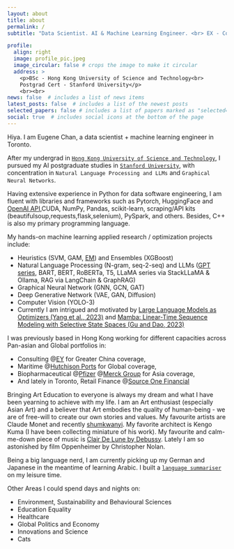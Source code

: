 ```yaml
---
layout: about
title: about
permalink: /
subtitle: "Data Scientist. AI & Machine Learning Engineer. <br> EX - Corporate Internal Consultant."

profile:
  align: right
  image: profile_pic.jpeg
  image_circular: false # crops the image to make it circular
  address: >
    <p>BSc - Hong Kong University of Science and Technology<br>
    Postgrad Cert - Stanford University</p>
    <br><br>
news: false  # includes a list of news items
latest_posts: false  # includes a list of the newest posts
selected_papers: false # includes a list of papers marked as "selected={true}"
social: true  # includes social icons at the bottom of the page
---
```



Hiya. I am Eugene Chan, a data scientist + machine learning engineer in Toronto. 


After my undergrad in [`Hong Kong University of Science and Technology`](https://ais.hkust.edu.hk/), I pursued my AI postgraduate studies in [`Stanford University`](https://engineering.stanford.edu/), with concentration in `Natural Language Processing and LLMs` and `Graphical Neural Networks`.


Having extensive experience in Python for data software engineering, I am fluent with libraries and frameworks such as Pytorch, HuggingFace and [OpenAI API](https://github.com/skchanah/TextSummarizer),CUDA, NumPy, Pandas, scikit-learn, scraping/API kits (beautifulsoup,requests,flask,selenium), PySpark, and others. Besides, C++ is also my primary programming language.


My hands-on machine learning applied research / optimization projects include:

- Heuristics (SVM, GAM, [EM](https://github.com/skchanah/SemiSupervisedEM/tree/main)) and Ensembles (XGBoost)  
- Natural Language Processing (N-gram, seq-2-seq) and LLMs ([GPT series](https://github.com/skchanah/MiniGPT), BART, BERT, RoBERTa, T5, LLaMA series via StackLLaMA & Ollama, RAG via LangChain & GraphRAG)
- Graphical Neural Network (GNN, GCN, GAT)
- Deep Generative Network (VAE, GAN, Diffusion)
- Computer Vision (YOLO-3)
- Currently I am intrigued and motivated by [Large Language Models as Optimizers (Yang et al., 2023)](https://arxiv.org/pdf/2309.03409.pdf) and [Mamba: Linear-Time Sequence Modeling with Selective State Spaces (Gu and Dao, 2023)](https://arxiv.org/abs/2312.00752.pdf)


I was previously based in Hong Kong working for different capacities across Pan-asian and Global portfolios in:
  
- Consulting @[EY](https://www.ey.com/) for Greater China coverage,
- Maritime @[Hutchison Ports](https://hutchisonports.com/en/) for Global coverage,
- Biopharmaceutical @[Pfizer](https://www.pfizer.com/) @[Merck Group](https://www.merck.com/) for Asia coverage,
- And lately in Toronto, Retail Finance @[Source One Financial](https://sourceonefinancial.ca/)


Bringing Art Education to everyone is always my dream and what I have been yearning to achieve with my life. I am an Art enthusiast (especially Asian Art) and a believer that Art embodies the quality of human-being - we are of free-will to create our own stories and values. My favourite artists are Claude Monet and recently [shumkwanyi](https://www.instagram.com/arsimsim/). My favorite architect is Kengo Kuma (I have been collecting miniature of his work). My favourite and calm-me-down piece of music is [Clair De Lune by Debussy](https://www.youtube.com/watch?v=c977QdbTImU). Lately I am so astonished by film Oppenheimer by Christopher Nolan.


Being a big language nerd, I am currently picking up my German and Japanese in the meantime of learning Arabic. I built a [`language summariser`](https://github.com/skchanah/TextSummarizer) on my leisure time. 


Other Areas I could spend days and nights on:
  
- Environment, Sustainability and Behavioural Sciences
- Education Equality
- Healthcare
- Global Politics and Economy
- Innovations and Science
- Cats


